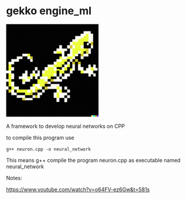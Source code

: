# gekko engine_ml

<img src="logo_gekko.png" width="250">


A framework to develop neural networks on CPP


to compile this program use

    g++ neuron.cpp -o neural_network

This means g++ compile the program neuron.cpp as executable named neural_network

Notes:

https://www.youtube.com/watch?v=o64FV-ez6Gw&t=581s